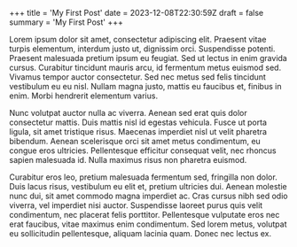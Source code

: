 +++
title = 'My First Post'
date = 2023-12-08T22:30:59Z
draft = false
summary = 'My First Post'
+++

Lorem ipsum dolor sit amet, consectetur adipiscing elit. Praesent vitae turpis elementum, interdum justo ut, dignissim orci. Suspendisse potenti. Praesent malesuada pretium ipsum eu feugiat. Sed ut lectus in enim gravida cursus. Curabitur tincidunt mauris arcu, id fermentum metus euismod sed. Vivamus tempor auctor consectetur. Sed nec metus sed felis tincidunt vestibulum eu eu nisl. Nullam magna justo, mattis eu faucibus et, finibus in enim. Morbi hendrerit elementum varius.

Nunc volutpat auctor nulla ac viverra. Aenean sed erat quis dolor consectetur mattis. Duis mattis nisl id egestas vehicula. Fusce ut porta ligula, sit amet tristique risus. Maecenas imperdiet nisl ut velit pharetra bibendum. Aenean scelerisque orci sit amet metus condimentum, eu congue eros ultricies. Pellentesque efficitur consequat velit, nec rhoncus sapien malesuada id. Nulla maximus risus non pharetra euismod.

Curabitur eros leo, pretium malesuada fermentum sed, fringilla non dolor. Duis lacus risus, vestibulum eu elit et, pretium ultricies dui. Aenean molestie nunc dui, sit amet commodo magna imperdiet ac. Cras cursus nibh sed odio viverra, vel imperdiet nisi auctor. Suspendisse laoreet purus quis velit condimentum, nec placerat felis porttitor. Pellentesque vulputate eros nec erat faucibus, vitae maximus enim condimentum. Sed lorem metus, volutpat eu sollicitudin pellentesque, aliquam lacinia quam. Donec nec lectus ex.